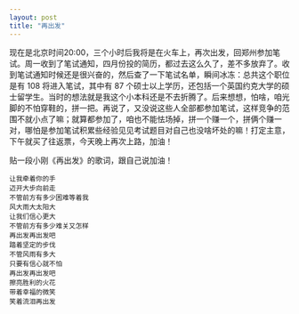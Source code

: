 ```yaml
---
layout: post
title: "再出发"
---
```


现在是北京时间20:00，三个小时后我将是在火车上，再次出发，回郑州参加笔试。周一收到了笔试通知，四月份投的简历，都过去这么久了，差不多放弃了。收到笔试通知时候还是很兴奋的，然后查了一下笔试名单，瞬间冰冻：总共这个职位是有 108 将进入笔试，其中有 87 个硕士以上学历，还包括一个英国约克大学的硕士留学生。当时的想法就是我这个小本科还是不去折腾了。后来想想，怕啥，咱光脚的不怕穿鞋的，拼一把。再说了，又没说这些人全部都参加笔试，这样竞争的范围不就小点了嘛；就算都参加了，咱也不能怯场掉，拼一个赚一个，拼俩个赚一对，哪怕是参加笔试积累些经验见见考试题目对自己也没啥坏处的嘛！打定主意，下午就买了往返票，今天晚上再次上路，加油！

贴一段小刚《再出发》的歌词，跟自己说加油！

```
让我牵着你的手
迈开大步向前走
不管前方有多少困难等着我
风大雨大太阳大
让我们信心更大
不管前方有多少难关又怎样
再出发再出发吧
踏着坚定的步伐
不管风雨有多大
只要有信心就不怕
再出发再出发吧
擦亮胜利的火花
带着幸福的微笑
笑着流泪再出发
```

